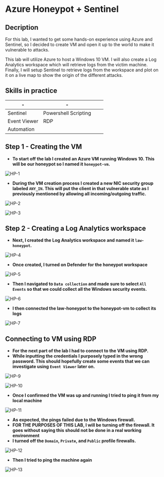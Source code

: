 # Azure Honeypot + Sentinel

## Decription

For this lab, I wanted to get some hands-on experience using Azure and Sentinel, so I decided to create VM and open it up to the world to make it vulnerable to attacks.

This lab will utilize Azure to host a Windows 10 VM. I will also create a Log Analytics workspace which will retrieve logs from the victim machine. Finally, I will setup Sentinel to retrieve logs from the workspace and plot on it on a live map to show the origin of the different attacks.

## Skills in practice

|      -       |            -         |   |   |
|--------------|----------------------|---|---|
| Sentinel     | Powershell Scripting |   |   |
| Event Viewer | RDP                  |   |   |
| Automation   |                      |   |   |


## Step 1 - Creating the VM

* **To start off the lab I created an Azure VM running Windows 10. This will be our honeypot so I named it `honeypot-vm`.**

![HP-1](https://github.com/royzen01/Azure_Honeypot/assets/13005742/ce222c3e-7f14-4e59-907d-be8adcf318d6)

* **During the VM creation process I created a new NIC security group labeled `ANY_IN`. This will put the client in that vulnerable state as I previously mentioned by allowing all incoming/outgoing traffic.**

![HP-2](https://github.com/royzen01/Azure_Honeypot/assets/13005742/09be557a-df47-4dc2-b001-3f1d18eb234d)

![HP-3](https://github.com/royzen01/Azure_Honeypot/assets/13005742/680f29ad-2d8b-40d2-a85d-87eef38992d5)

## Step 2 - Creating a Log Analytics workspace

* **Next, I created the Log Analytics workspace and named it `law-honeypot`.**

![HP-4](https://github.com/royzen01/Azure_Honeypot/assets/13005742/07b8a7ec-6e90-4263-9a33-566c883980a9)

* **Once created, I turned on Defender for the honeypot workspace**

![HP-5](https://github.com/royzen01/Azure_Honeypot/assets/13005742/0ec17265-d5db-47b2-b30e-66c6f6f67ac2)

* **Then I navigated to `Data collection` and made sure to select `All Events` so that we could collect all the Windows security events.**

![HP-6](https://github.com/royzen01/Azure_Honeypot/assets/13005742/00818f9e-ce53-447e-b6b7-90c8bf78a989)

* **I then connected the law-honeypot to the honeypot-vm to collect its logs**

![HP-7](https://github.com/royzen01/Azure_Honeypot/assets/13005742/24b7c98f-15d5-4b9a-aa07-945799b8865b)

## Connecting to VM using RDP

* **For the next part of the lab I had to connect to the VM using RDP.**
* **While inputting the credentials I purposely typed in the wrong password. This should hopefully create some events that we can investigate using `Event Viewer` later on.**

![HP-9](https://github.com/royzen01/Azure_Honeypot/assets/13005742/254b8e99-cf01-4f2d-a46c-1f42f6cbdea1)

![HP-10](https://github.com/royzen01/Azure_Honeypot/assets/13005742/c2839532-0dee-4978-86c0-14ba7fdd0e91)

* **Once I confirmed the VM was up and running I tried to ping it from my local machine**

![HP-11](https://github.com/royzen01/Azure_Honeypot/assets/13005742/93e3c6e7-0ef0-4f37-bdf6-cd938974459f)

* **As expected, the pings failed due to the Windows firewall.**
* **FOR THE PURPOSES OF THIS LAB, I will be turning off the firewall. It goes without saying this should not be done in a real working environment**
* **I turned off the `Domain`, `Private`, and `Public` profile firewalls.**

![HP-12](https://github.com/royzen01/Azure_Honeypot/assets/13005742/383c0600-c808-4dce-b604-df7d33e6669a)

* **Then I tried to ping the machine again**

![HP-13](https://github.com/royzen01/Azure_Honeypot/assets/13005742/a3cb838c-b322-4755-b02d-8c97bbaa0c19)


